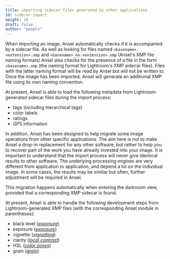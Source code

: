 ```yaml
---
title: importing sidecar files generated by other applications
id: sidecar-import
weight: 20
draft: false
author: "people"
---
```


 When importing an image, Ansel automatically checks if it is accompanied by a sidecar file. As well as looking for files named `<basename>.<extension>.xmp` and `<basename>_nn.<extension>.xmp` (Ansel's XMP file naming formats) Ansel also checks for the presence of a file in the form `<basename>.xmp` (the naming format for Lightroom's XMP sidecar files). Files with the latter naming format will be read by Ansel but will not be written to. Once the image has been imported, Ansel will generate an additional XMP file using its own naming convention.

At present, Ansel is able to load the following metadata from Lightroom-generated sidecar files during the import process:

- tags (including hierarchical tags)
- color labels
- ratings
- GPS information

In addition, Ansel has been designed to help migrate some image operations from other specific applications. The aim here is not to make Ansel a drop-in replacement for any other software, but rather to help you to recover part of the work you have already invested into your image. It is important to understand that the import process will never give identical results to other software. The underlying processing engines are very different from application to application, and depend a lot on the individual image. In some cases, the results may be similar but often, further adjustment will be required in Ansel.

This migration happens automatically when entering the darkroom view, provided that a corresponding XMP sidecar is found.

At present, Ansel is able to handle the following development steps from Lightroom-generated XMP files (with the corresponding Ansel module in parentheses):

- black level ([_exposure_](../../module-reference/processing-modules/exposure.md))
- exposure ([_exposure_](../../module-reference/processing-modules/exposure.md))
- vignette ([_vignetting_](../../module-reference/processing-modules/vignetting.md))
- clarity ([_local contrast_](../../module-reference/processing-modules/local-contrast.md))
- HSL ([_color zones_](../../module-reference/processing-modules/color-zones.md))
- grain ([_grain_](../../module-reference/processing-modules/grain.md))
